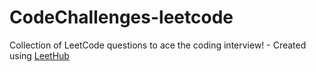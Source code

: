 # CodeChallenges-leetcode
Collection of LeetCode questions to ace the coding interview! - Created using [LeetHub](https://github.com/QasimWani/LeetHub)
